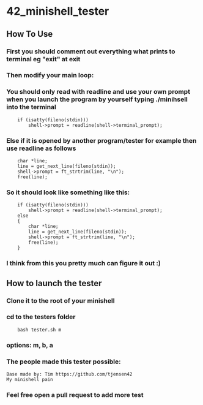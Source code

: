 <h1>42_minishell_tester</h1>
<h2>How To Use</h2>
<h3>First you should comment out everything what prints to terminal eg "exit" at exit</h3>
<h3>Then modify your main loop:</h3>
<h3>You should only read with readline and use your own prompt when you launch the program by yourself typing ./minihsell into the terminal</h3>

```
	if (isatty(fileno(stdin)))
		shell->prompt = readline(shell->terminal_prompt);
```

<h3>Else if it is opened by another program/tester for example then use readline as follows</h3>

```
	char *line;
	line = get_next_line(fileno(stdin));
	shell->prompt = ft_strtrim(line, "\n");
	free(line);
```

<h3>So it should look like something like this:</h3>

```
	if (isatty(fileno(stdin)))
		shell->prompt = readline(shell->terminal_prompt);
	else
	{
		char *line;
		line = get_next_line(fileno(stdin));
		shell->prompt = ft_strtrim(line, "\n");
		free(line);
	}
```

<h3>I think from this you pretty much can figure it out :)</h3>
<h2>How to launch the tester</h2>
<h3>Clone it to the root of your minishell</h3>
<h3>cd to the testers folder</h3>

```
	bash tester.sh m
```

<h3>options: m, b, a</h3>
<h3>The people made this tester possible:</h3>

```
Base made by: Tim https://github.com/tjensen42
My minishell pain
```

<h3>Feel free open a pull request to add more test</h3>
